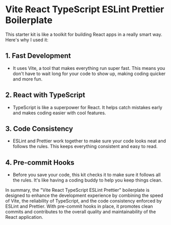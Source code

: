 # Vite React TypeScript ESLint Prettier Boilerplate

This starter kit is like a toolkit for building React apps in a really smart way. Here's why I used it:

## 1. Fast Development
   - It uses Vite, a tool that makes everything run super fast. This means you don't have to wait long for your code to show up, making coding quicker and more fun.

## 2. React with TypeScript
   - TypeScript is like a superpower for React. It helps catch mistakes early and makes coding easier with cool features.

## 3. Code Consistency
   - ESLint and Prettier work together to make sure your code looks neat and follows the rules. This keeps everything consistent and easy to read.

## 4. Pre-commit Hooks
   - Before you save your code, this kit checks it to make sure it follows all the rules. It's like having a coding buddy to help you keep things clean.

In summary, the "Vite React TypeScript ESLint Prettier" boilerplate is designed to enhance the development experience by combining the speed of Vite, the reliability of TypeScript, and the code consistency enforced by ESLint and Prettier. With pre-commit hooks in place, it promotes clean commits and contributes to the overall quality and maintainability of the React application.
